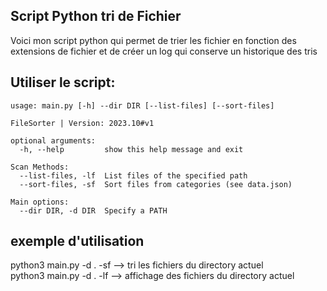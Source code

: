 
## Script Python tri de Fichier

Voici mon script python qui permet de trier les fichier en fonction des extensions de fichier et de créer un log qui conserve un historique des tris 

## **Utiliser le script:**
```
usage: main.py [-h] --dir DIR [--list-files] [--sort-files]

FileSorter | Version: 2023.10#v1

optional arguments:
  -h, --help         show this help message and exit

Scan Methods:
  --list-files, -lf  List files of the specified path
  --sort-files, -sf  Sort files from categories (see data.json)

Main options:
  --dir DIR, -d DIR  Specify a PATH
```
## **exemple d'utilisation**
 python3 main.py -d . -sf --> tri les fichiers du directory actuel <br>
 python3 main.py -d . -lf --> affichage des fichiers du directory actuel
